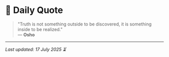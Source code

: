 # 📜 Daily Quote

> "Truth is not something outside to be discovered, it is something inside to be realized."  
> — **Osho**

---

_Last updated: 17 July 2025 ⏳_
